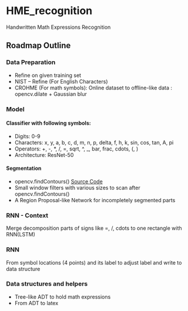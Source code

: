 # HME_recognition
Handwritten Math Expressions Recognition

## Roadmap Outline
### Data Preparation
  - Refine on given training set
  - NIST – Refine (For English Characters)
  - CROHME (For math symbols): Online dataset to offline-like data : opencv.dilate + Gaussian blur

### Model
#### Classifier with following symbols:
  - Digits: 0-9
  - Characters: x, y, a, b, c, d, m, n, p, delta, f, h, k, sin, cos, tan, A, pi
  - Operators: +, -, \*, /, =, sqrt, ^, \_, bar, frac, cdots, (, )
  - Architecture: ResNet-50

#### Segmentation
  - opencv.findContours()
  	[Source Code](/Segmentation/cvFindContour.py)
  - Small window filters with various sizes to scan after opencv.findContours()
  - A Region Proposal-like Network for incompletely segmented parts

### RNN - Context
Merge decomposition parts of signs like =, /, cdots to one rectangle with RNN(LSTM)

### RNN
From symbol locations (4 points) and its label to adjust label and write to data structure

### Data structures and helpers
  - Tree-like ADT to hold math expressions
  - From ADT to latex